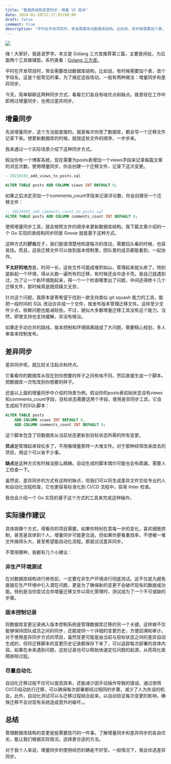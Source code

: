 ```yaml
---
title: "数据库结构变更同步：增量 VS 差异"
date: 2024-02-20T22:17:31+08:00
draft: false
comment: true
description: "平时在开发项目时，常会需要改动数据库结构，比如说，有时候需要加个表，改个字段名，这是个挺常见的事。为了搞定这些改动，一般有两种做法：增量同步和差异同步。"
---
```


![](https://cdn.jsdelivr.net/gh/poloxue/images@2024-02/2024-02-26-database-structure-migration-01.png)

嗨！大家好，我是波罗学。本文是 Golang 三方库推荐第三篇，主要是闲扯，为后面两个工具做铺垫。系列查看：[Golang 三方库](https://mp.weixin.qq.com/mp/appmsgalbum?__biz=MzI0MzE2NTY2MA==&action=getalbum&album_id=3302384940181110785#wechat_redirect)。

平时在开发项目时，常会需要改动数据库结构，比如说，有时候需要加个表，改个字段名，这是个挺常见的事。为了搞定这些改动，一般有两种做法：增量同步和差异同步。

今天，简单聊聊这两种同步方式，看看它们各自有啥优点和缺点。我曾经在工作中即用过增量同步，也用过差异同步。

## 增量同步

先说增量同步，这个方法挺直接的。就是每次你改了数据库，都会写一个迁移文件记录下来。想更新数据库的时候，就按这些文件的顺序，一步步来。

我来通过一个实际场景介绍下这种同步方式。

假设你有一个博客系统，现在需要为posts表增加一个views字段来记录每篇文章的浏览次数。使用增量同步，你会创建一个迁移文件，记录下这次变更。

```sql
- 20210101_add_views_to_posts.sql

ALTER TABLE posts ADD COLUMN views INT DEFAULT 0;
```

如果之后决定添加一个comments_count字段来记录评论数，你会创建另一个迁移文件：

```sql
-- 20210202_add_comments_count_to_posts.sql
ALTER TABLE posts ADD COLUMN comments_count INT DEFAULT 0;
```

使用增量同步工具，就会按照文件的顺序来更新数据库结构。我下篇文章介绍的一个 Go 实现的表结构同步同居 Goose 就是基于这种方式。

这种方式的**好处**在于，我们能很清楚地知道每次的改动，需要回头看的时候，也容易找。而且，这些迁移文件可以放到版本控制里，团队里的成员都能看到，一起协作。

**不太好的地方**是，时间一长，这些文件可能成堆积如山，管理起来就头疼了。特别是新起一个环境，得从头跑一遍所有的迁移，有时候还会中途卡壳。我自己就遇到过，为了让一个新环境跑起来，得一个一个检查哪里出了问题，中间还得修十几个迁移文件，那时候真是既烦躁又无奈。

针对这个问题，我原本是寄希望于找到一款支持类似 git squash 能力的工具，能把一段时间的 SQL 改动合并成一个文件，按发布版本管理迁移文件。这样至少文件少点，依赖问题也能减轻些。不过，貌似大多数增量迁移工具没有这个能力。当然，即使支持也支持缓解，并没有根治。

如果走手动合并的路线，版本控制和环境隔离就成了大问题，需要精心规划，多人审查来控制发布。

## 差异同步

差异同步呢，就比较关注起点和终点。

它看看你的数据库从现在到你想要的样子之间有啥不同，然后直接生成一个脚本，把数据库一次性改到你想要的样子。

还是以上面的增量同步中介绍的场景为例。假设你的posts表初始状态没有views和comments_count字段，目标状态需要这两个字段，使用差异同步工具，它会生成如下的SQL脚本：

```sql
ALTER TABLE posts
    ADD COLUMN views INT DEFAULT 0,
    ADD COLUMN comments_count INT DEFAULT 0;
```

这个脚本包含了将数据库从当前状态更新到目标状态所需的所有变更。

**优点**是管理起来轻松多了，不用像增量那样一大堆文件。对于那种经常改来改去的项目，用这个可以省不少事。

**缺点**是这种方式有时候没那么精确。自动生成的脚本偶尔可能也会有疏漏，需要人工检查一下。

虽然说，差异同步的方式有这样的缺点，但我们可以将生成差异文件交给专业的人和自动化流程检查，它也更容易标准化到  CI/CD 流程中，容易 linter 检查。

我也会介绍一个 Go 实现的基于这个方式的工具来完成这种操作。

## 实际操作建议

具体挑哪个方式，得看你的项目需要。如果你特别在意每一步的变化，喜欢细致控制，甚至是具体到个人，增量同步可能更合适。但如果你更看重效率，不想被一堆文件搞得头大，甚至希望能自动化流程。那就试试差异同步。

不管用哪种，我都有几个小建议：

### 非生产环境测试

在对数据库结构进行修改前，一定要在非生产环境进行彻底测试。这不仅是为避免直接在生产环境中引入潜在问题，更是为了确保新的变更不会破坏现有的数据或功能。特别是当你尝试合并增量迁移文件以简化管理时，测试成为了一个不可或缺的步骤。

### 版本控制记录

将数据库变更记录纳入版本控制系统是管理数据库迁移的另一个关键。这样做不仅能够保持团队成员之间的同步，还能提供一个详细的变更历史，方便回溯和审计。对于使用差异同步方式的项目，虽然变更可能是由当前与目标状态之间的差异自动生成的，但将迁移脚本的变更历史记录都保存下来了，可以追踪每次部署的具体内容。如果在未来遇到问题，这些记录也可以帮助快速定位问题的起源，从而简化故障排除过程。

### 尽量自动化

自动化迁移过程不仅可以提高效率，还能减少因手动操作导致的错误。通过使用CI/CD自动执行迁移，可以确保每次部署都经过相同的步骤，减少了人为失误的机会。此外，自动化测试可以与迁移过程结合起来，以自动验证每次变更的影响，确保迁移不会对现有系统造成意外的破坏。。

## 总结

管理数据库结构的变更是挺需要技巧的一件事。了解增量同步和差异同步的各自优劣，能让我们根据实际情况，选择更合适的方法。

对于我个人来说，增量同步的使用经历的确是不好受。一般情况下，我会优选差异同步。

